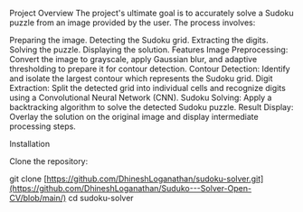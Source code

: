 Project Overview
The project's ultimate goal is to accurately solve a Sudoku puzzle from an image provided by the user. The process involves:

Preparing the image.
Detecting the Sudoku grid.
Extracting the digits.
Solving the puzzle.
Displaying the solution.
Features
Image Preprocessing: Convert the image to grayscale, apply Gaussian blur, and adaptive thresholding to prepare it for contour detection.
Contour Detection: Identify and isolate the largest contour which represents the Sudoku grid.
Digit Extraction: Split the detected grid into individual cells and recognize digits using a Convolutional Neural Network (CNN).
Sudoku Solving: Apply a backtracking algorithm to solve the detected Sudoku puzzle.
Result Display: Overlay the solution on the original image and display intermediate processing steps.



Installation


Clone the repository:

git clone [https://github.com/DhineshLoganathan/sudoku-solver.git](https://github.com/DhineshLoganathan/Suduko---Solver-Open-CV/blob/main/)
cd sudoku-solver

